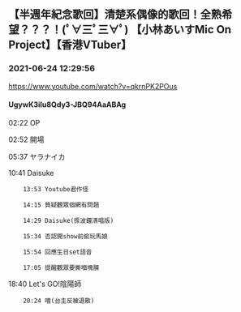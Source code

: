 ## 【半週年紀念歌回】清楚系偶像的歌回！全熟希望？？？！(ﾟ∀三ﾟ三∀ﾟ) 【小林あいすMic On Project】【香港VTuber】
### 2021-06-24 12:29:56
https://www.youtube.com/watch?v=qkrnPK2POus
#### UgywK3iIu8Qdy3-JBQ94AaABAg
02:22 OP

02:52 開場

05:37 ヤラナイカ

10:41 Daisuke

		13:53 Youtube君作怪

		14:15 質疑觀眾個網有問題

		14:29 Daisuke(揼波鐘清唱版)

		15:34 否認開show前偷玩馬娘

		15:54 回應生日set語音

		17:05 提醒觀眾要撕嗰塊膜

18:40 Let's GO!陰陽師

		20:24 喵(台主反被退散)

